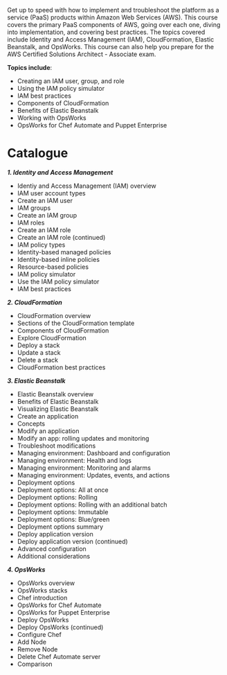 Get up to speed with how to implement and troubleshoot the platform as a service (PaaS) products within Amazon Web Services (AWS). This course covers the primary PaaS components of AWS, going over each one, diving into implementation, and covering best practices. The topics covered include Identity and Access Management (IAM), CloudFormation, Elastic Beanstalk, and OpsWorks. This course can also help you prepare for the AWS Certified Solutions Architect - Associate exam.

**Topics include**:
- Creating an IAM user, group, and role
- Using the IAM policy simulator
- IAM best practices
- Components of CloudFormation
- Benefits of Elastic Beanstalk
- Working with OpsWorks
- OpsWorks for Chef Automate and Puppet Enterprise

# Catalogue
***1. Identity and Access Management***
- Identiy and Access Management (IAM) overview
- IAM user account types
- Create an IAM user
- IAM groups
- Create an IAM group
- IAM roles
- Create an IAM role
- Create an IAM role (continued)
- IAM policy types
- Identity-based managed policies
- Identity-based inline policies
- Resource-based policies
- IAM policy simulator
- Use the IAM policy simulator
- IAM best practices

***2. CloudFormation***
- CloudFormation overview
- Sections of the CloudFormation template
- Components of CloudFormation
- Explore CloudFormation
- Deploy a stack
- Update a stack
- Delete a stack
- CloudFormation best practices

***3. Elastic Beanstalk***
- Elastic Beanstalk overview
- Benefits of Elastic Beanstalk
- Visualizing Elastic Beanstalk
- Create an application
- Concepts
- Modify an application
- Modify an app: rolling updates and monitoring
- Troubleshoot modifications
- Managing environment: Dashboard and configuration
- Managing environment: Health and logs
- Managing environment: Monitoring and alarms
- Managing environment: Updates, events, and actions
- Deployment options
- Deployment options: All at once
- Deployment options: Rolling
- Deployment options: Rolling with an additional batch
- Deployment options: Immutable
- Deployment options: Blue/green
- Deployment options summary
- Deploy application version
- Deploy application version (continued)
- Advanced configuration
- Additional considerations

***4. OpsWorks***
- OpsWorks overview
- OpsWorks stacks
- Chef introduction
- OpsWorks for Chef Automate
- OpsWorks for Puppet Enterprise
- Deploy OpsWorks
- Deploy OpsWorks (continued)
- Configure Chef
- Add Node
- Remove Node
- Delete Chef Automate server
- Comparison
